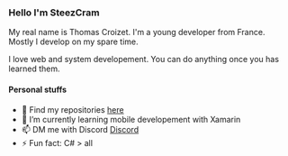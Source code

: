 ### Hello I'm SteezCram

My real name is Thomas Croizet. I'm a young developer from France. Mostly I develop on my spare time.

I love web and system developement. You can do anything once you has learned them.

#### Personal stuffs
- 🔭 Find my repositories [here](https://github.com/SteezCram?tab=repositories)
- 🌱 I’m currently learning mobile developement with Xamarin
- 📫 DM me with Discord [Discord](https://discord.com/users/125604255112364032)
- ⚡ Fun fact: C# > all

<!--
**SteezCram/SteezCram** is a ✨ _special_ ✨ repository because its `README.md` (this file) appears on your GitHub profile.

Here are some ideas to get you started:

- 🔭 I’m currently working on ...
- 🌱 I’m currently learning ...
- 👯 I’m looking to collaborate on ...
- 🤔 I’m looking for help with ...
- 💬 Ask me about ...
- 📫 How to reach me: ...
- 😄 Pronouns: ...
- ⚡ Fun fact: ...
-->
